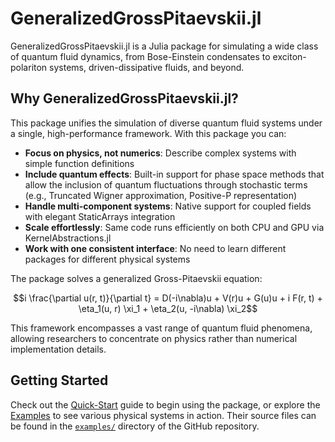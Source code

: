 # GeneralizedGrossPitaevskii.jl

GeneralizedGrossPitaevskii.jl is a Julia package for simulating a wide class of quantum fluid dynamics, from Bose-Einstein condensates to exciton-polariton systems, driven-dissipative fluids, and beyond.

## Why GeneralizedGrossPitaevskii.jl?

This package unifies the simulation of diverse quantum fluid systems under a single, high-performance framework. With this package you can:

- **Focus on physics, not numerics**: Describe complex systems with simple function definitions
- **Include quantum effects**: Built-in support for phase space methods that allow the inclusion of quantum fluctuations through stochastic terms (e.g., Truncated Wigner approximation, Positive-P representation)
- **Handle multi-component systems**: Native support for coupled fields with elegant StaticArrays integration
- **Scale effortlessly**: Same code runs efficiently on both CPU and GPU via KernelAbstractions.jl
- **Work with one consistent interface**: No need to learn different packages for different physical systems

The package solves a generalized Gross-Pitaevskii equation:

```math
i \frac{\partial u(r, t)}{\partial t} = D(-i\nabla)u + V(r)u + G(u)u + i F(r, t) + \eta_1(u, r) \xi_1 + \eta_2(u, -i\nabla) \xi_2
```

This framework encompasses a vast range of quantum fluid phenomena, allowing researchers to concentrate on physics rather than numerical implementation details.

## Getting Started

Check out the [Quick-Start](@ref) guide to begin using the package, or explore the [Examples](@ref) to see various physical systems in action. Their source files can be found in the [`examples/`](https://github.com/marcsgil/GeneralizedGrossPitaevskii.jl/tree/main/examples) directory of the GitHub repository.
